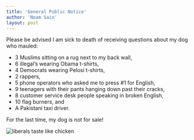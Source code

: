 ```yaml
---
title: 'General Public Notice'
author: 'Noam Sain'
layout: post
---
```


Please be advised I am sick to death of receiving questions about my dog who mauled:

- 3 Muslims sitting on a rug next to my back wall,
- 6 illegal’s wearing Obama t-shirts,
- 4 Democrats wearing Pelosi t-shirts,
- 2 rappers,
- 5 phone operators who asked me to press #1 for English,
- 9 teenagers with their pants hanging down past their cracks,
- 8 customer service desk people speaking in broken English,
- 10 flag burners, and
- A Pakistani taxi driver.

For the last time, my dog is not for sale!

![liberals taste like chicken](/assets/2014-12-liberals-taste-like-chicken.jpg)